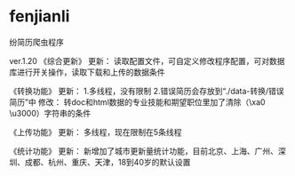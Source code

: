 # fenjianli
纷简历爬虫程序

ver.1.20
《综合更新》
更新：
读取配置文件，可自定义修改程序配置，可对数据库进行开关操作，读取下载和上传的数据条件

《转换功能》
更新：
1.多线程，没有限制
2.错误简历会存放到“./data-转换/错误简历”中
修改：
转doc和html数据的专业技能和期望职位里加了清除（\xa0 \u3000）字符串的条件

《上传功能》
更新：
多线程，现在限制在5条线程

《统计功能》
更新：
新增加了城市更新量统计功能，目前北京、上海、广州、深圳、成都、杭州、重庆、天津，18到40岁的默认设置


